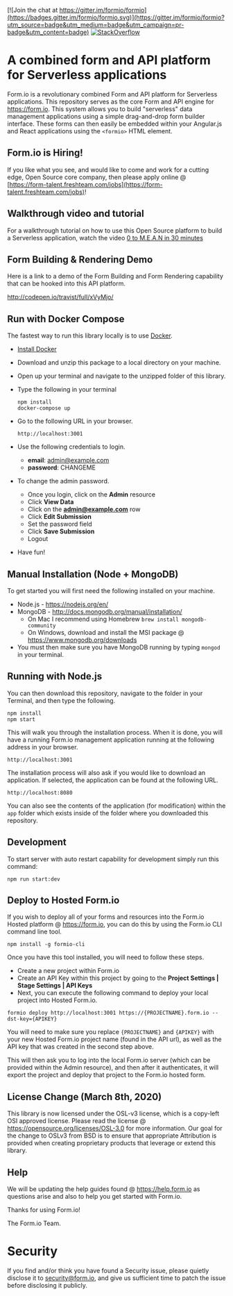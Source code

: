 [![Join the chat at https://gitter.im/formio/formio](https://badges.gitter.im/formio/formio.svg)](https://gitter.im/formio/formio?utm_source=badge&utm_medium=badge&utm_campaign=pr-badge&utm_content=badge)
[![StackOverflow](https://www.codewake.com/badges/codewake2.svg)](http://stackoverflow.com/tags/formio)

A combined form and API platform for Serverless applications
===============================
Form.io is a revolutionary combined Form and API platform for Serverless applications. This repository serves as the core Form and API engine for https://form.io. This system allows you to build "serverless" data management applications using a simple drag-and-drop form builder interface. These forms can then easily be embedded within your Angular.js and React applications using the
```<formio>``` HTML element.

Form.io is Hiring!
-------------------
If you like what you see, and would like to come and work for a cutting edge, Open Source core company, then please apply online @ [https://form-talent.freshteam.com/jobs](https://form-talent.freshteam.com/jobs)!

Walkthrough video and tutorial
-------------------
For a walkthrough tutorial on how to use this Open Source platform to build a Serverless application, watch the video [0 to M.E.A.N in 30 minutes](https://www.youtube.com/watch?v=d2gTYkPFhPI)

Form Building & Rendering Demo
-------------------
Here is a link to a demo of the Form Building and Form Rendering capability that can be hooked into this API platform.

http://codepen.io/travist/full/xVyMjo/

Run with Docker Compose
------------------
The fastest way to run this library locally is to use [Docker](https://docker.com).

 - [Install Docker](https://docs.docker.com/v17.12/install/)
 - Download and unzip this package to a local directory on your machine.
 - Open up your terminal and navigate to the unzipped folder of this library.
 - Type the following in your terminal
    ```
    npm install
    docker-compose up
    ```
 - Go to the following URL in your browser.
    ```
    http://localhost:3001
    ```
 - Use the following credentials to login.
    - **email**: admin@example.com
    - **password**: CHANGEME
 - To change the admin password.
    - Once you login, click on the **Admin** resource
    - Click **View Data**
    - Click on the **admin@example.com** row
    - Click **Edit Submission**
    - Set the password field
    - Click **Save Submission**
    - Logout

 - Have fun!

Manual Installation (Node + MongoDB)
-------------------
To get started you will first need the following installed on your machine.

  - Node.js - https://nodejs.org/en/
  - MongoDB - http://docs.mongodb.org/manual/installation/
    - On Mac I recommend using Homebrew `brew install mongodb-community`
    - On Windows, download and install the MSI package @ https://www.mongodb.org/downloads
  - You must then make sure you have MongoDB running by typing `mongod` in your terminal.

Running with Node.js
-------------------
You can then download this repository, navigate to the folder in your Terminal, and then type the following.

```
npm install
npm start
```

This will walk you through the installation process.  When it is done, you will have a running Form.io management
application running at the following address in your browser.

```
http://localhost:3001
```

The installation process will also ask if you would like to download an application. If selected, the application can be found at the following URL.

```
http://localhost:8080
```

You can also see the contents of the application (for modification) within the ```app``` folder which exists inside of the folder where you downloaded this repository.

Development
--------------------
To start server with auto restart capability for development simply run this command:
```
npm run start:dev
```

Deploy to Hosted Form.io
--------------------
If you wish to deploy all of your forms and resources into the Form.io Hosted platform @ https://form.io, you can do this by using the Form.io CLI command line tool.

```
npm install -g formio-cli
```

Once you have this tool installed, you will need to follow these steps.
 - Create a new project within Form.io
 - Create an API Key within this project by going to the **Project Settings | Stage Settings | API Keys**
 - Next, you can execute the following command to deploy your local project into Hosted Form.io.

```
formio deploy http://localhost:3001 https://{PROJECTNAME}.form.io --dst-key={APIKEY}
```

You will need to make sure you replace ```{PROJECTNAME}``` and ```{APIKEY}``` with your new Hosted Form.io project name (found in the API url), as well as the API key that was created in the second step above.

This will then ask you to log into the local Form.io server (which can be provided within the Admin resource), and then after it authenticates, it will export the project and deploy that project to the Form.io hosted form.

License Change (March 8th, 2020)
--------------------
This library is now licensed under the OSL-v3 license, which is a copy-left OSI approved license. Please read the license @ https://opensource.org/licenses/OSL-3.0 for more information. Our goal for the change to OSLv3 from BSD is to ensure that appropriate Attribution is provided when creating proprietary products that leverage or extend this library.

Help
--------------------
We will be updating the help guides found @ https://help.form.io as questions arise and also to help you get started with Form.io.

Thanks for using Form.io!

The Form.io Team.

Security
=========
If you find and/or think you have found a Security issue, please quietly disclose it to security@form.io, and give us
sufficient time to patch the issue before disclosing it publicly.
